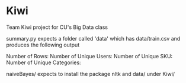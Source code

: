 Kiwi
====

Team Kiwi project for CU's Big Data class

summary.py expects a folder called 'data' which has data/train.csv and produces the following output

Number of Rows:
Number of Unique Users:
Number of Unique SKU:
Number of Unique Categories:

naiveBayes/ expects to install the package nltk and data/ under Kiwi/
